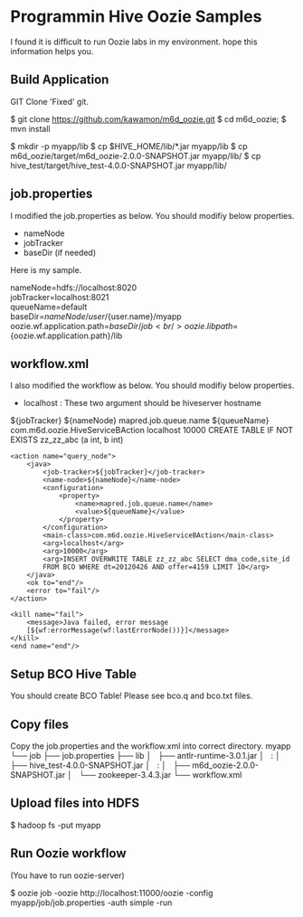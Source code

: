 Programmin Hive Oozie Samples
=============

I found it is difficult to run Oozie labs in my environment. hope this information helps you.

Build Application
-----
GIT Clone 'Fixed' git.

$ git clone https://github.com/kawamon/m6d_oozie.git
$ cd m6d_oozie;
$ mvn install

$ mkdir -p myapp/lib
$ cp $HIVE_HOME/lib/*.jar myapp/lib
$ cp m6d_oozie/target/m6d_oozie-2.0.0-SNAPSHOT.jar myapp/lib/
$ cp hive_test/target/hive_test-4.0.0-SNAPSHOT.jar myapp/lib/


job.properties
-----
I modified the job.properties as below. You should modifiy below properties.
 - nameNode
 - jobTracker
 - baseDir (if needed)

Here is my sample.

nameNode=hdfs://localhost:8020<br/>
jobTracker=localhost:8021<br/>
queueName=default<br/>
baseDir=${nameNode}/user/${user.name}/myapp<br/>
oozie.wf.application.path=${baseDir}/job<br/>
oozie.libpath=${oozie.wf.application.path}/lib<br/>

workflow.xml
-----
I also modified the workflow as below. You should modifiy below properties.
 - <arg>localhost</arg>  : These two argument should be hiveserver hostname


<workflow-app xmlns="uri:oozie:workflow:0.2" name="java-main-wf">
    <start to="create-node"/>
    <action name="create-node">
        <java>
            <job-tracker>${jobTracker}</job-tracker>
            <name-node>${nameNode}</name-node>
            <configuration>
                <property>
                    <name>mapred.job.queue.name</name>
                    <value>${queueName}</value>
                </property>
            </configuration>
            <main-class>com.m6d.oozie.HiveServiceBAction</main-class>
            <arg>localhost</arg>
            <arg>10000</arg>
            <arg>CREATE TABLE IF NOT EXISTS zz_zz_abc (a int, b int)</arg>
        </java>
        <ok to="query_node"/>
        <error to="fail"/>
    </action>

    <action name="query_node">
        <java>
            <job-tracker>${jobTracker}</job-tracker>
            <name-node>${nameNode}</name-node>
            <configuration>
                <property>
                    <name>mapred.job.queue.name</name>
                    <value>${queueName}</value>
                </property>
            </configuration>
            <main-class>com.m6d.oozie.HiveServiceBAction</main-class>
            <arg>localhost</arg>
            <arg>10000</arg>
            <arg>INSERT OVERWRITE TABLE zz_zz_abc SELECT dma_code,site_id
            FROM BCO WHERE dt=20120426 AND offer=4159 LIMIT 10</arg>
        </java>
        <ok to="end"/>
        <error to="fail"/>
    </action>

    <kill name="fail">
        <message>Java failed, error message
        [${wf:errorMessage(wf:lastErrorNode())}]</message>
    </kill>
    <end name="end"/>
</workflow-app>


Setup BCO Hive Table
----------
You should create BCO Table! Please see bco.q and bco.txt files.


Copy files
----------
Copy the job.properties and the workflow.xml into correct directory.
myapp
└── job
    ├── job.properties
    ├── lib
    │   ├── antlr-runtime-3.0.1.jar
    │           :
    │   ├── hive_test-4.0.0-SNAPSHOT.jar
    │           :
    │   ├── m6d_oozie-2.0.0-SNAPSHOT.jar
    │   └── zookeeper-3.4.3.jar
    └── workflow.xml



Upload files into HDFS
----------
$ hadoop fs -put myapp


Run Oozie workflow
------------
(You have to run oozie-server)

$ oozie job -oozie http://localhost:11000/oozie -config myapp/job/job.properties -auth simple -run

